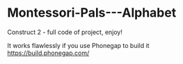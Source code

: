 # Montessori-Pals---Alphabet
Construct 2 - full code of project, enjoy!

It works flawlessly if you use Phonegap to build it
https://build.phonegap.com/

